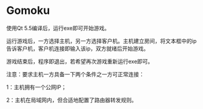 # Gomoku
使用Qt 5.5编译后，运行exe即可开始游戏。

运行游戏后，一方选择主机，另一方选择客户机。主机建立房间，将文本框中的ip告诉客户机，客户机连接即输入该ip，双方就绪后开始游戏。

游戏结束后，程序即退出，若希望再次游戏重新运行exe即可。

注意：要求主机一方具备一下两个条件之一方可正常连接：

1：主机拥有一个公网IP；

2：主机在局域网内，但合适地配置了路由器转发规则。
